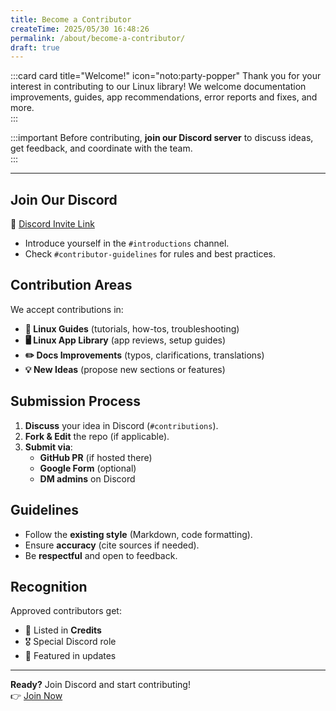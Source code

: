 ```yaml
---
title: Become a Contributor
createTime: 2025/05/30 16:48:26
permalink: /about/become-a-contributor/
draft: true
---
```

:::card card title="Welcome!" icon="noto:party-popper"
Thank you for your interest in contributing to our Linux library! We welcome documentation improvements, guides, app recommendations, error reports and fixes, and more.  
:::

:::important
Before contributing, **join our Discord server**  to discuss ideas, get feedback, and coordinate with the team.  
:::

---
## Join Our Discord  
🔗 [Discord Invite Link](https://discord.gg/WkeNeu8NGt) 
- Introduce yourself in the `#introductions` channel.  
- Check `#contributor-guidelines` for rules and best practices.  

## Contribution Areas  
We accept contributions in:  
- **📖 Linux Guides** (tutorials, how-tos, troubleshooting)  
- **🖥️ Linux App Library** (app reviews, setup guides)  
- **✏️ Docs Improvements** (typos, clarifications, translations)  
- **💡 New Ideas** (propose new sections or features)  

## Submission Process  
1. **Discuss** your idea in Discord (`#contributions`).  
2. **Fork & Edit** the repo (if applicable).  
3. **Submit via**:  
   - **GitHub PR** (if hosted there)  
   - **Google Form** (optional)  
   - **DM admins** on Discord  

## Guidelines  
- Follow the **existing style** (Markdown, code formatting).  
- Ensure **accuracy** (cite sources if needed).  
- Be **respectful** and open to feedback.  

## Recognition  
Approved contributors get:  
- 📜 Listed in **Credits**  
- 🎖️ Special Discord role  
- 🚀 Featured in updates  

---

**Ready?** Join Discord and start contributing!  
👉 [Join Now](https://discord.gg/WkeNeu8NGt)  
